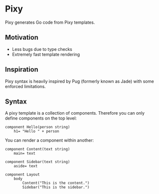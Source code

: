 # Pixy
Pixy generates Go code from Pixy templates.

## Motivation
* Less bugs due to type checks
* Extremely fast template rendering

## Inspiration
Pixy syntax is heavily inspired by Pug (formerly known as Jade) with some enforced limitations.

## Syntax
A pixy template is a collection of components. Therefore you can only define components on the top level:

```jade
component Hello(person string)
	h1= "Hello " + person
```

You can render a component within another:

```jade
component Content(text string)
	main= text

component Sidebar(text string)
	aside= text

component Layout
	body
		Content("This is the content.")
		Sidebar("This is the sidebar.")
```